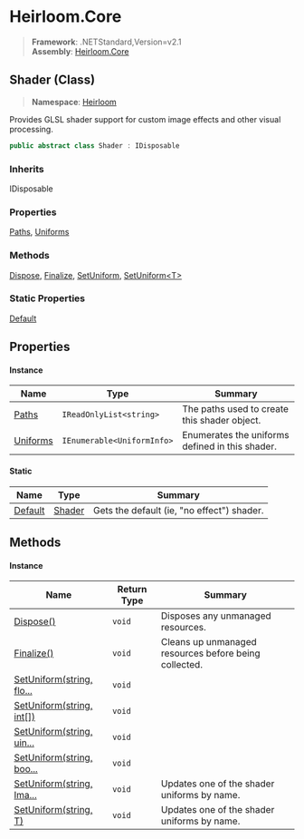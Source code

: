 # Heirloom.Core

> **Framework**: .NETStandard,Version=v2.1  
> **Assembly**: [Heirloom.Core][0]

## Shader (Class)

> **Namespace**: [Heirloom][0]

Provides GLSL shader support for custom image effects and other visual processing.

```cs
public abstract class Shader : IDisposable
```

### Inherits

IDisposable

### Properties

[Paths][1], [Uniforms][2]

### Methods

[Dispose][3], [Finalize][4], [SetUniform][5], [SetUniform\<T>][6]

### Static Properties

[Default][7]

## Properties

#### Instance

| Name          | Type                       | Summary                                         |
|---------------|----------------------------|-------------------------------------------------|
| [Paths][1]    | `IReadOnlyList<string>`    | The paths used to create this shader object.    |
| [Uniforms][2] | `IEnumerable<UniformInfo>` | Enumerates the uniforms defined in this shader. |

#### Static

| Name         | Type        | Summary                                    |
|--------------|-------------|--------------------------------------------|
| [Default][7] | [Shader][8] | Gets the default (ie, "no effect") shader. |

## Methods

#### Instance

| Name                           | Return Type | Summary                                               |
|--------------------------------|-------------|-------------------------------------------------------|
| [Dispose()][3]                 | `void`      | Disposes any unmanaged resources.                     |
| [Finalize()][4]                | `void`      | Cleans up unmanaged resources before being collected. |
| [SetUniform(string, flo...][5] | `void`      |                                                       |
| [SetUniform(string, int[])][5] | `void`      |                                                       |
| [SetUniform(string, uin...][5] | `void`      |                                                       |
| [SetUniform(string, boo...][5] | `void`      |                                                       |
| [SetUniform(string, Ima...][5] | `void`      | Updates one of the shader uniforms by name.           |
| [SetUniform<T>(string, T)][6]  | `void`      | Updates one of the shader uniforms by name.           |

[0]: ../../Heirloom.Core.md
[1]: Shader/Paths.md
[2]: Shader/Uniforms.md
[3]: Shader/Dispose.md
[4]: Shader/Finalize.md
[5]: Shader/SetUniform.md
[6]: Shader/SetUniform[T].md
[7]: Shader/Default.md
[8]: Shader.md
